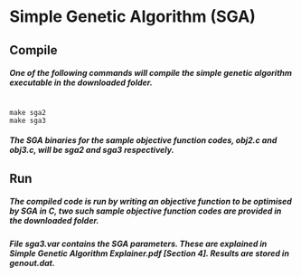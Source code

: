 # Simple Genetic Algorithm (SGA)
## Compile
##### One of the following commands will compile the simple genetic algorithm executable in the downloaded folder.
<pre><code> 
make sga2
make sga3
</code></pre>
##### The SGA binaries for the sample objective function codes, *obj2.c* and *obj3.c*, will be *sga2* and *sga3* respectively.
## Run
##### The compiled code is run by writing an objective function to be optimised by SGA in *C*, two such sample objective function codes are provided in the downloaded folder. 
##### File *sga3.var* contains the SGA parameters. These are explained in **Simple Genetic Algorithm Explainer.pdf** [Section 4]. Results are stored in *genout.dat*.


